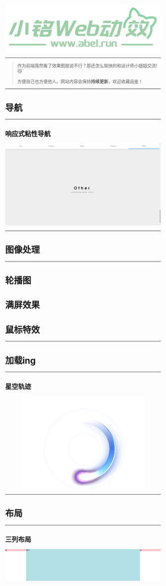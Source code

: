 







<p align="center">
    <a href="https://www.abel.run/" target="_blank">
        <img src="./public/logo_2.png" width=""/>
    </a>
</p>

------

> 作为前端竟然看了效果图就说不行？那还怎么愉快的和设计师小姐姐交流!😼
>
> 方便自己也方便他人。网站内容会保持**持续更新**，欢迎收藏品鉴！

------
# **导航**
------
## 响应式粘性导航
<p align="center">
    <a href="/#/动效库/导航/响应式粘性滑块导航/README.md" target="_blank">
        <img src="./动效库/导航/响应式粘性滑块导航/img/示意图.png" hight="300"/>
    </a>
</p>

------
# **图像处理**
------


# **轮播图**

# **满屏效果**

# **鼠标特效**

------
# **加载ing**
------

## 星空轨迹
<p align="center">
    <a href="/#/动效库/加载ing/星空轨迹/星空轨迹.md" target="_blank">
        <img src="./动效库/加载ing/星空轨迹/img/示意图.png" hight="300"/>
    </a>
</p>

------
# **布局**
------

## 三列布局
<p align="center">
    <a href="/#/动效库/布局/三列布局/三列布局.md" target="_blank">
        <img src="./动效库/布局/三列布局/img/示意图.jpg" hight="300"/>
    </a>
</p>

